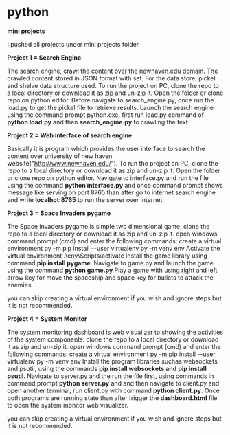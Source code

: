 # python
**mini projects**

I pushed all projects under mini projects folder 

**Project 1 = Search Engine**

The search engine, crawl the content over the newhaven.edu domain.
The crawled content stored in JSON format with set.
For the data store, pickel and shelve data structure used.
To run the project on PC, clone the repo to a local directory or download it as zip and un-zip it.
Open the folder or clone repo on python editor.
Before navigate to search_engine.py, once run the load.py to get the pickel file to retrieve results.
Launch the search engine using the command prompt python.exe, first run load.py command of **python load.py** and then **search_engine.py** to crawling the text.

**Project 2 = Web interface of search engine**

Basically it is program which provides the user interface to search the content over university of new haven website("http://www.newhaven.edu/").
To run the project on PC, clone the repo to a local directory or download it as zip and un-zip it.
Open the folder or clone repo on python editor.
Navigate to interface.py and run the file using the command **python interface.py** and once command prompt shows message like serving on port 8765 than after go to internet search engine and write **localhot:8765** to run the server over internet.

**Project 3 = Space Invaders pygame**

The Space invaders pygame is simple two dimensional game. 
clone the repo to a local directory or download it as zip and un-zip it.
open windows command prompt (cmd) and enter the following commands:
create a virtual environment py -m pip install --user virtualenv
py -m venv env
Activate the virtual environment .\env\Scripts\activate
Install the game library using command **pip install pygame**.
Navigate to game.py and launch the game using the command **python game.py**
Play a game with using right and left arrow key for move the spaceship and space key for bullets to attack the enemies.

you can skip creating a virtual environment if you wish and ignore steps but it is not recommended.

**Project 4 = System Monitor**

The system monitoring dashboard is web visualizer to showing the activities of the system components.
clone the repo to a local directory or download it as zip and un-zip it.
open windows command prompt (cmd) and enter the following commands:
create a virtual environment py -m pip install --user virtualenv
py -m venv env
Install the program libraries suchas websockets and psutil, using the commands **pip install websockets and pip install psutil**.
Navigate to server.py and the run the file first, using commands in command prompt **python server.py** and and then navigate to client.py and open another terminal, run client.py with command **python client.py**.
Once both programs are running state than after trigger the **dashboard.html** file to open the system monitor web visualizer.

you can skip creating a virtual environment if you wish and ignore steps but it is not recommended.

